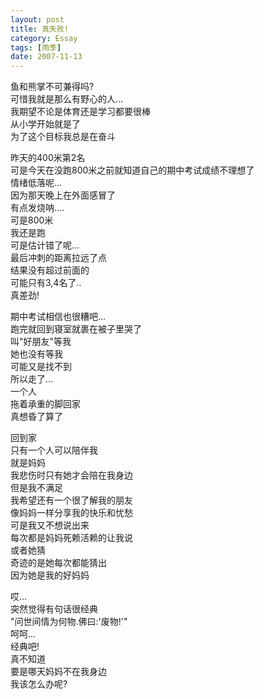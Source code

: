 ```yaml
---
layout: post
title: 真失败!
category: Essay
tags: [雨季]
date: 2007-11-13
---
```

鱼和熊掌不可兼得吗?  
可惜我就是那么有野心的人...  
我期望不论是体育还是学习都要很棒  
从小学开始就是了  
为了这个目标我总是在奋斗   

昨天的400米第2名   
可是今天在没跑800米之前就知道自己的期中考试成绩不理想了  
情绪低落呢...    
因为那天晚上在外面感冒了   
有点发烧呐....   
可是800米   
我还是跑   
可是估计错了呢...   
最后冲刺的距离拉远了点   
结果没有超过前面的   
可能只有3,4名了..   
真差劲!   

期中考试相信也很糟吧...  
跑完就回到寝室就裹在被子里哭了   
叫"好朋友"等我   
她也没有等我   
可能又是找不到   
所以走了...   
一个人   
拖着承重的脚回家   
真想昏了算了   

回到家   
只有一个人可以陪伴我   
就是妈妈   
我悲伤时只有她才会陪在我身边   
但是我不满足   
我希望还有一个很了解我的朋友   
像妈妈一样分享我的快乐和忧愁   
可是我又不想说出来   
每次都是妈妈死赖活赖的让我说   
或者她猜   
奇迹的是她每次都能猜出   
因为她是我的好妈妈   

哎...   
突然觉得有句话很经典   
"问世间情为何物.佛曰:'废物!'"   
呵呵...   
经典吧!   
真不知道   
要是哪天妈妈不在我身边   
我该怎么办呢?   